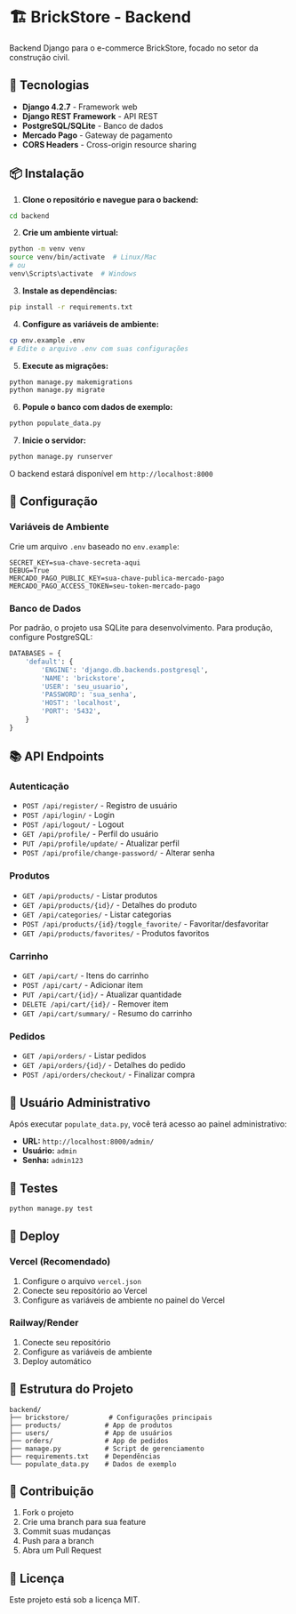 # 🏗️ BrickStore - Backend

Backend Django para o e-commerce BrickStore, focado no setor da construção civil.

## 🚀 Tecnologias

- **Django 4.2.7** - Framework web
- **Django REST Framework** - API REST
- **PostgreSQL/SQLite** - Banco de dados
- **Mercado Pago** - Gateway de pagamento
- **CORS Headers** - Cross-origin resource sharing

## 📦 Instalação

1. **Clone o repositório e navegue para o backend:**

```bash
cd backend
```

2. **Crie um ambiente virtual:**

```bash
python -m venv venv
source venv/bin/activate  # Linux/Mac
# ou
venv\Scripts\activate  # Windows
```

3. **Instale as dependências:**

```bash
pip install -r requirements.txt
```

4. **Configure as variáveis de ambiente:**

```bash
cp env.example .env
# Edite o arquivo .env com suas configurações
```

5. **Execute as migrações:**

```bash
python manage.py makemigrations
python manage.py migrate
```

6. **Popule o banco com dados de exemplo:**

```bash
python populate_data.py
```

7. **Inicie o servidor:**

```bash
python manage.py runserver
```

O backend estará disponível em `http://localhost:8000`

## 🔧 Configuração

### Variáveis de Ambiente

Crie um arquivo `.env` baseado no `env.example`:

```env
SECRET_KEY=sua-chave-secreta-aqui
DEBUG=True
MERCADO_PAGO_PUBLIC_KEY=sua-chave-publica-mercado-pago
MERCADO_PAGO_ACCESS_TOKEN=seu-token-mercado-pago
```

### Banco de Dados

Por padrão, o projeto usa SQLite para desenvolvimento. Para produção, configure PostgreSQL:

```python
DATABASES = {
    'default': {
        'ENGINE': 'django.db.backends.postgresql',
        'NAME': 'brickstore',
        'USER': 'seu_usuario',
        'PASSWORD': 'sua_senha',
        'HOST': 'localhost',
        'PORT': '5432',
    }
}
```

## 📚 API Endpoints

### Autenticação

- `POST /api/register/` - Registro de usuário
- `POST /api/login/` - Login
- `POST /api/logout/` - Logout
- `GET /api/profile/` - Perfil do usuário
- `PUT /api/profile/update/` - Atualizar perfil
- `POST /api/profile/change-password/` - Alterar senha

### Produtos

- `GET /api/products/` - Listar produtos
- `GET /api/products/{id}/` - Detalhes do produto
- `GET /api/categories/` - Listar categorias
- `POST /api/products/{id}/toggle_favorite/` - Favoritar/desfavoritar
- `GET /api/products/favorites/` - Produtos favoritos

### Carrinho

- `GET /api/cart/` - Itens do carrinho
- `POST /api/cart/` - Adicionar item
- `PUT /api/cart/{id}/` - Atualizar quantidade
- `DELETE /api/cart/{id}/` - Remover item
- `GET /api/cart/summary/` - Resumo do carrinho

### Pedidos

- `GET /api/orders/` - Listar pedidos
- `GET /api/orders/{id}/` - Detalhes do pedido
- `POST /api/orders/checkout/` - Finalizar compra

## 👤 Usuário Administrativo

Após executar `populate_data.py`, você terá acesso ao painel administrativo:

- **URL:** `http://localhost:8000/admin/`
- **Usuário:** `admin`
- **Senha:** `admin123`

## 🧪 Testes

```bash
python manage.py test
```

## 🚀 Deploy

### Vercel (Recomendado)

1. Configure o arquivo `vercel.json`
2. Conecte seu repositório ao Vercel
3. Configure as variáveis de ambiente no painel do Vercel

### Railway/Render

1. Conecte seu repositório
2. Configure as variáveis de ambiente
3. Deploy automático

## 📝 Estrutura do Projeto

```
backend/
├── brickstore/          # Configurações principais
├── products/           # App de produtos
├── users/              # App de usuários
├── orders/             # App de pedidos
├── manage.py           # Script de gerenciamento
├── requirements.txt    # Dependências
└── populate_data.py    # Dados de exemplo
```

## 🤝 Contribuição

1. Fork o projeto
2. Crie uma branch para sua feature
3. Commit suas mudanças
4. Push para a branch
5. Abra um Pull Request

## 📄 Licença

Este projeto está sob a licença MIT.
